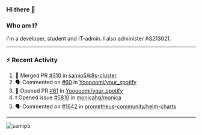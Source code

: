 ### Hi there 👋

### Who am I?
I'm a developer, student and IT-admin. I also administer AS213021.

---
### :zap: Recent Activity
<!--START_SECTION:activity-->
1. 🎉 Merged PR [#310](https://github.com/samip5/k8s-cluster/pull/310) in [samip5/k8s-cluster](https://github.com/samip5/k8s-cluster)
2. 🗣 Commented on [#60](https://github.com/Yooooomi/your_spotify/issues/60) in [Yooooomi/your_spotify](https://github.com/Yooooomi/your_spotify)
3. 💪 Opened PR [#61](https://github.com/Yooooomi/your_spotify/pull/61) in [Yooooomi/your_spotify](https://github.com/Yooooomi/your_spotify)
4. ❗️ Opened issue [#5810](https://github.com/monicahq/monica/issues/5810) in [monicahq/monica](https://github.com/monicahq/monica)
5. 🗣 Commented on [#1642](https://github.com/prometheus-community/helm-charts/issues/1642) in [prometheus-community/helm-charts](https://github.com/prometheus-community/helm-charts)
<!--END_SECTION:activity-->
---

<img align="center" src="https://github-readme-stats.vercel.app/api?username=samip5&show_icons=true" alt="samip5" />

